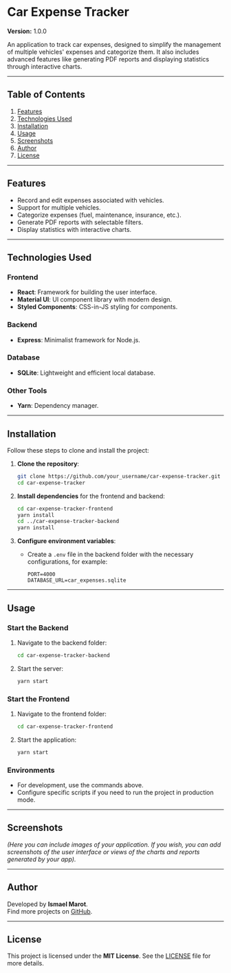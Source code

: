
# **Car Expense Tracker**

**Version:** 1.0.0

An application to track car expenses, designed to simplify the management of multiple vehicles' expenses and categorize them. It also includes advanced features like generating PDF reports and displaying statistics through interactive charts.

---

## **Table of Contents**
1. [Features](#features)
2. [Technologies Used](#technologies-used)
3. [Installation](#installation)
4. [Usage](#usage)
5. [Screenshots](#screenshots)
6. [Author](#author)
7. [License](#license)

---

## **Features**
- Record and edit expenses associated with vehicles.
- Support for multiple vehicles.
- Categorize expenses (fuel, maintenance, insurance, etc.).
- Generate PDF reports with selectable filters.
- Display statistics with interactive charts.

---

## **Technologies Used**
### **Frontend**
- **React**: Framework for building the user interface.
- **Material UI**: UI component library with modern design.
- **Styled Components**: CSS-in-JS styling for components.

### **Backend**
- **Express**: Minimalist framework for Node.js.

### **Database**
- **SQLite**: Lightweight and efficient local database.

### **Other Tools**
- **Yarn**: Dependency manager.

---

## **Installation**
Follow these steps to clone and install the project:

1. **Clone the repository**:
   ```bash
   git clone https://github.com/your_username/car-expense-tracker.git
   cd car-expense-tracker
   ```

2. **Install dependencies** for the frontend and backend:
   ```bash
   cd car-expense-tracker-frontend
   yarn install
   cd ../car-expense-tracker-backend
   yarn install
   ```

3. **Configure environment variables**:
   - Create a `.env` file in the backend folder with the necessary configurations, for example:
     ```env
     PORT=4000
     DATABASE_URL=car_expenses.sqlite
     ```

---

## **Usage**

### **Start the Backend**
1. Navigate to the backend folder:
   ```bash
   cd car-expense-tracker-backend
   ```
2. Start the server:
   ```bash
   yarn start
   ```

### **Start the Frontend**
1. Navigate to the frontend folder:
   ```bash
   cd car-expense-tracker-frontend
   ```
2. Start the application:
   ```bash
   yarn start
   ```

### **Environments**
- For development, use the commands above.
- Configure specific scripts if you need to run the project in production mode.

---

## **Screenshots**
*(Here you can include images of your application. If you wish, you can add screenshots of the user interface or views of the charts and reports generated by your app).*

---

## **Author**
Developed by **Ismael Marot**.  
Find more projects on [GitHub](https://github.com/your_username).

---

## **License**
This project is licensed under the **MIT License**. See the [LICENSE](LICENSE) file for more details.
